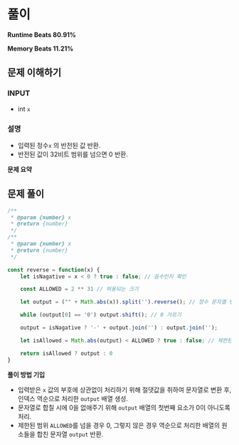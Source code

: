 # 풀이

**Runtime Beats 80.91%**  

**Memory Beats 11.21%**


## 문제 이해하기

### INPUT
- int `x`

### 설명
- 입력된 정수`x` 의 반전된 값 반환.
- 반전된 값이 32비트 범위를 넘으면 0 반환.

**문제 요약**

## 문제 풀이

~~~javascript
/**
 * @param {number} x
 * @return {number}
 */
/**
 * @param {number} x
 * @return {number}
 */

const reverse = function(x) {
    let isNagative = x < 0 ? true : false; // 음수인지 확인

    const ALLOWED = 2 ** 31 // 허용되는 크기

    let output = ("" + Math.abs(x)).split('').reverse(); // 정수 문자열 변환하고 배열로 만들기

    while (output[0] == '0') output.shift(); // 0 거르기

    output = isNagative ? '-' + output.join('') : output.join('');

    let isAllowed = Math.abs(output) < ALLOWED ? true : false; // 제한된 범위를 넘는지 확인

    return isAllowed ? output : 0
}
~~~

**풀이 방법 기입**
- 입력받은 `x` 값의 부호에 상관없이 처리하기 위해 절댓값을 취하여 문자열로 변환 후, 인덱스 역순으로 처리한 `output` 배열 생성.
- 문자열로 합칠 시에 0을 없애주기 위해 `output` 배열의 첫번째 요소가 0이 아니도록 처리.
- 제한된 범위 `ALLOWED`를 넘을 경우 0, 그렇지 않은 경우 역순으로 처리한 배열의 원소들을 합친 문자열 `output` 반환.